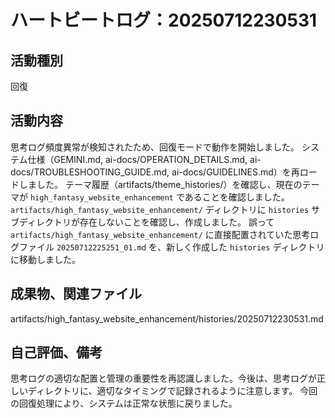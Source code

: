 # ハートビートログ：20250712230531

## 活動種別
回復

## 活動内容
思考ログ頻度異常が検知されたため、回復モードで動作を開始しました。
システム仕様（GEMINI.md, ai-docs/OPERATION_DETAILS.md, ai-docs/TROUBLESHOOTING_GUIDE.md, ai-docs/GUIDELINES.md）を再ロードしました。
テーマ履歴（artifacts/theme_histories/）を確認し、現在のテーマが `high_fantasy_website_enhancement` であることを確認しました。
`artifacts/high_fantasy_website_enhancement/` ディレクトリに `histories` サブディレクトリが存在しないことを確認し、作成しました。
誤って `artifacts/high_fantasy_website_enhancement/` に直接配置されていた思考ログファイル `20250712225251_01.md` を、新しく作成した `histories` ディレクトリに移動しました。

## 成果物、関連ファイル
artifacts/high_fantasy_website_enhancement/histories/20250712230531.md

## 自己評価、備考
思考ログの適切な配置と管理の重要性を再認識しました。今後は、思考ログが正しいディレクトリに、適切なタイミングで記録されるように注意します。
今回の回復処理により、システムは正常な状態に戻りました。
